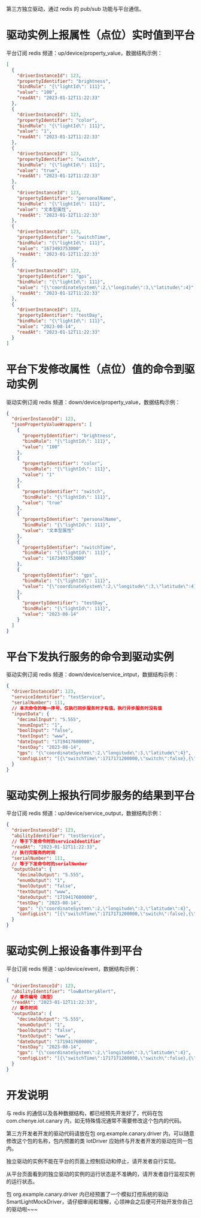 第三方独立驱动，通过 redis 的 pub/sub 功能与平台通信。

# 驱动实例上报属性（点位）实时值到平台

平台订阅 redis 频道：up/device/property_value，数据结构示例：

```json
[
  {
    "driverInstanceId": 123,
    "propertyIdentifier": "brightness",
    "bindRule": "{\"lightId\": 111}",
    "value": "100",
    "readAt": "2023-01-12T11:22:33"
  },
  {
    "driverInstanceId": 123,
    "propertyIdentifier": "color",
    "bindRule": "{\"lightId\": 111}",
    "value": "1",
    "readAt": "2023-01-12T11:22:33"
  },
  {
    "driverInstanceId": 123,
    "propertyIdentifier": "switch",
    "bindRule": "{\"lightId\": 111}",
    "value": "true",
    "readAt": "2023-01-12T11:22:33"
  },
  {
    "driverInstanceId": 123,
    "propertyIdentifier": "personalName",
    "bindRule": "{\"lightId\": 111}",
    "value": "文本型属性",
    "readAt": "2023-01-12T11:22:33"
  },
  {
    "driverInstanceId": 123,
    "propertyIdentifier": "switchTime",
    "bindRule": "{\"lightId\": 111}",
    "value": "1673493753000",
    "readAt": "2023-01-12T11:22:33"
  },
  {
    "driverInstanceId": 123,
    "propertyIdentifier": "gps",
    "bindRule": "{\"lightId\": 111}",
    "value": "{\"coordinateSystem\":2,\"longitude\":3,\"latitude\":4}",
    "readAt": "2023-01-12T11:22:33"
  },
  {
    "driverInstanceId": 123,
    "propertyIdentifier": "testDay",
    "bindRule": "{\"lightId\": 111}",
    "value": "2023-08-14",
    "readAt": "2023-01-12T11:22:33"
  }
]
```

# 平台下发修改属性（点位）值的命令到驱动实例

驱动实例订阅 redis 频道：down/device/property_value，数据结构示例：

```json
{
  "driverInstanceId": 123,
  "jsonPropertyValueWrappers": [
    {
      "propertyIdentifier": "brightness",
      "bindRule": "{\"lightId\": 111}",
      "value": "100"
    },
    {
      "propertyIdentifier": "color",
      "bindRule": "{\"lightId\": 111}",
      "value": "1"
    },
    {
      "propertyIdentifier": "switch",
      "bindRule": "{\"lightId\": 111}",
      "value": "true"
    },
    {
      "propertyIdentifier": "personalName",
      "bindRule": "{\"lightId\": 111}",
      "value": "文本型属性"
    },
    {
      "propertyIdentifier": "switchTime",
      "bindRule": "{\"lightId\": 111}",
      "value": "1673493753000"
    },
    {
      "propertyIdentifier": "gps",
      "bindRule": "{\"lightId\": 111}",
      "value": "{\"coordinateSystem\":2,\"longitude\":3,\"latitude\":4}"
    },
    {
      "propertyIdentifier": "testDay",
      "bindRule": "{\"lightId\": 111}",
      "value": "2023-08-14"
    }
  ]
}
```

# 平台下发执行服务的命令到驱动实例

驱动实例订阅 redis 频道：down/device/service_intput，数据结构示例：

```json
{
  "driverInstanceId": 123,
  "serviceIdentifier": "testService",
  "serialNumber": 111,
  // 本次命令的唯一序号，仅执行同步服务时才有值，执行异步服务时没有值
  "inputData": {
    "decimalInput": "5.555",
    "enumInput": "1",
    "boolInput": "false",
    "textInput": "www",
    "dateInput": "1719417600000",
    "testDay": "2023-08-14",
    "gps": "{\"coordinateSystem\":2,\"longitude\":3,\"latitude\":4}",
    "configList": "[{\"switchTime\":1717171200000,\"switch\":false},{\"switchTime\":1718726400000,\"switch\":true}]"
  }
}
```

# 驱动实例上报执行同步服务的结果到平台

平台订阅 redis 频道：up/device/service_output，数据结构示例：

```json
{
  "driverInstanceId": 123,
  "abilityIdentifier": "testService",
  // 等于下发命令时的serviceIdentifier
  "readAt": "2023-01-12T11:22:33",
  // 执行完服务的时间
  "serialNumber": 111,
  // 等于下发命令时的serialNumber
  "outputData": {
    "decimalOutput": "5.555",
    "enumOutput": "1",
    "boolOutput": "false",
    "textOutput": "www",
    "dateOutput": "1719417600000",
    "testDay": "2023-08-14",
    "gps": "{\"coordinateSystem\":2,\"longitude\":3,\"latitude\":4}",
    "configList": "[{\"switchTime\":1717171200000,\"switch\":false},{\"switchTime\":1718726400000,\"switch\":true}]"
  }
}
```

# 驱动实例上报设备事件到平台

平台订阅 redis 频道：up/device/event，数据结构示例：

```json
{
  "driverInstanceId": 123,
  "abilityIdentifier": "lowBatteryAlert",
  // 事件编号（类型）
  "readAt": "2023-01-12T11:22:33",
  // 事件时间
  "outputData": {
    "decimalOutput": "5.555",
    "enumOutput": "1",
    "boolOutput": "false",
    "textOutput": "www",
    "dateOutput": "1719417600000",
    "testDay": "2023-08-14",
    "gps": "{\"coordinateSystem\":2,\"longitude\":3,\"latitude\":4}",
    "configList": "[{\"switchTime\":1717171200000,\"switch\":false},{\"switchTime\":1718726400000,\"switch\":true}]"
  }
}
```

# 开发说明

与 redis 的通信以及各种数据结构，都已经预先开发好了，代码在包 com.chenye.iot.canary 内，如无特殊情况通常不需要修改这个包内的代码。

第三方开发者开发的驱动代码请放在包 org.example.canary.driver 内，可以随意修改这个包的名称，包内预置的类 IotDriver
应始终与开发者开发的驱动在同一包内。

独立驱动的实例不能在平台的页面上控制启动和停止，请开发者自行实现。

从平台页面看到的独立驱动的实例的运行状态是不准确的，请开发者自行监视实例的运行状态。

包 org.example.canary.driver 内已经预置了一个模拟灯控系统的驱动
SmartLightMockDriver，请仔细审阅和理解，心领神会之后便可开始开发你自己的驱动啦~~~